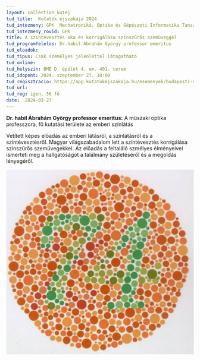 ```yaml
---
layout: collection_kutej
tud_title:  Kutatók éjszakája 2024
tud_intezmeny: GPK  Mechatronika, Optika és Gépészeti Informatika Tanszék
tud_intezmeny_rovid: GPK
title: A színtévesztés oka és korrigálása színszűrős szemüveggel
tud_programfelelos: Dr.habil Ábrahám György professor emeritus
tud_eloadok: 
tud_tipus: Csak személyes jelenléttel látogatható
tud_online: 
tud_helyszin: BME D. épület 4. em. 401. terem
tud_idopont: 2024. szeptember 27. 18:00
tud_regisztracio: https://app.kutatokejszakaja.hu/esemenyek/budapesti-muszaki-es-gazdasagtudomanyi-egyetem-bme/a-szintevesztes-oka-es-korrigalasa-szinszuros-szemuveggel-1
tud_url: 
tud_reg: igen, 56 fő
date:  2024-03-27
---
```


**Dr. habil Ábrahám György professor emeritus:** A műszaki optika professzora, fő kutatási területe az emberi színlátás 

Vetített képes előadás az emberi látásról, a színlátásról és a színtévesztésről. Magyar világszabadalom lett a színtévesztés korrigálása színszűrős szemüvegekkel. 
Az előadás a feltaláló szmélyes élményeivel ismerteti meg a hallgatóságot a találmány születéséről és a megoldás lényegéről.


![A színtévesztés oka és korrigálása színszűrős szemüveggel](../2024/images/a-szintevesztes-oka-es-korrigalasa-szinszuros-szemuveggel.JPG)
